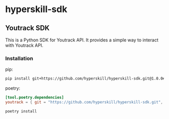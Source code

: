 # hyperskill-sdk

## Youtrack SDK

This is a Python SDK for Youtrack API. It provides a simple way to interact with Youtrack API.

### Installation

pip:

```bash
pip install git+https://github.com/hyperskill/hyperskill-sdk.git@1.0.0#subdirectory=youtrack
```

poetry:

```toml
[tool.poetry.dependencies]
youtrack = { git = "https://github.com/hyperskill/hyperskill-sdk.git", rev = "1.0.0", subdirectory = "youtrack" }
```

```bash
poetry install
```
